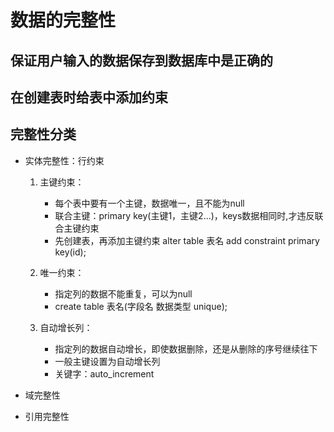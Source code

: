# 数据的完整性

## 保证用户输入的数据保存到数据库中是正确的

## 在创建表时给表中添加约束

## 完整性分类

- 实体完整性：行约束
    1. 主键约束：

        - 每个表中要有一个主键，数据唯一，且不能为null
        - 联合主键：primary key(主键1，主键2...)，keys数据相同时,才违反联合主键约束
        - 先创建表，再添加主键约束 alter table 表名 add constraint primary key(id);

    2. 唯一约束：

        - 指定列的数据不能重复，可以为null
        - create table 表名(字段名 数据类型 unique);

    3. 自动增长列：

        - 指定列的数据自动增长，即使数据删除，还是从删除的序号继续往下
        - 一般主键设置为自动增长列
        - 关键字：auto_increment

- 域完整性

- 引用完整性